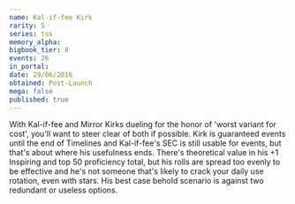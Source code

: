 ```yaml
---
name: Kal-if-fee Kirk
rarity: 5
series: tos
memory_alpha:
bigbook_tier: 8
events: 26
in_portal:
date: 29/06/2016
obtained: Post-Launch
mega: false
published: true
---
```


With Kal-if-fee and Mirror Kirks dueling for the honor of 'worst variant for cost', you'll want to steer clear of both if possible. Kirk is guaranteed events until the end of Timelines and Kal-if-fee's SEC is still usable for events, but that's about where his usefulness ends. There's theoretical value in his +1 Inspiring and top 50 proficiency total, but his rolls are spread too evenly to be effective and he's not someone that's likely to crack your daily use rotation, even with stars. His best case behold scenario is against two redundant or useless options.
